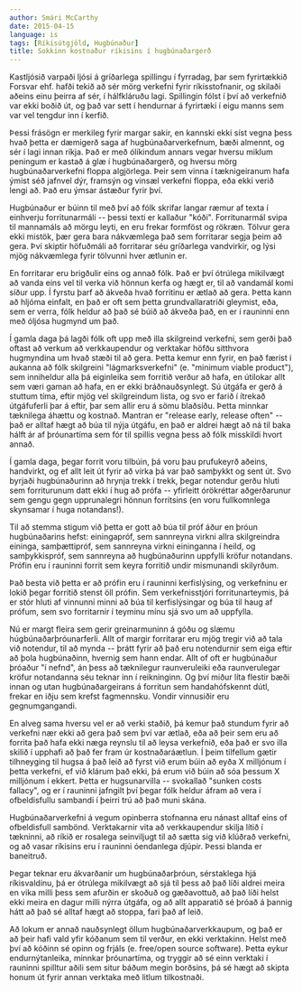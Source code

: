 ```yaml
---
author: Smári McCarthy
date: 2015-04-15
language: is
tags: [Ríkisútgjöld, Hugbúnaður]
title: Sokkinn kostnaður ríkisins í hugbúnaðargerð
---
```


Kastljósið varpaði ljósi á gríðarlega spillingu í fyrradag, þar sem fyrirtækkið Forsvar ehf. hafði tekið að sér mörg verkefni fyrir ríkisstofnanir, og skilaði aðeins einu þeirra af sér, í hálfkláruðu lagi. Spillingin fólst í því að verkefnið var ekki boðið út, og það var sett í hendurnar á fyrirtæki í eigu manns sem var vel tengdur inn í kerfið.

Þessi frásögn er merkileg fyrir margar sakir, en kannski ekki síst vegna þess hvað þetta er dæmigerð saga af hugbúnaðarverkefnum, bæði almennt, og sér í lagi innan ríkja. Það er með ólíkindum annars vegar hversu miklum peningum er kastað á glæ í hugbúnaðargerð, og hversu mörg hugbúnaðarverkefni floppa algjörlega. Þeir sem vinna í tæknigeiranum hafa ýmist séð jafnvel dýr, framsýn og vinsæl verkefni floppa, eða ekki verið lengi að. Það eru ýmsar ástæður fyrir því.

Hugbúnaður er búinn til með því að fólk skrifar langar ræmur af texta í einhverju forritunarmáli -- þessi texti er kallaður "kóði". Forritunarmál svipa til mannamáls að mörgu leyti, en eru frekar formföst og rökræn. Tölvur gera ekki mistök, þær gera bara nákvæmlega það sem forritarar segja þeim að gera. Því skiptir höfuðmáli að forritarar séu gríðarlega vandvirkir, og lýsi mjög nákvæmlega fyrir tölvunni hver ætlunin er.

En forritarar eru brigðulir eins og annað fólk. Það er því ótrúlega mikilvægt að vanda eins vel til verka við hönnun kerfa og hægt er, til að vandamál komi síður upp. Í fyrstu þarf að ákveða hvað forritinu er ætlað að gera. Þetta kann að hljóma einfalt, en það er oft sem þetta grundvallaratriði gleymist, eða, sem er verra, fólk heldur að það sé búið að ákveða það, en er í rauninni enn með óljósa hugmynd um það.

Í gamla daga þá lagði fólk oft upp með illa skilgreind verkefni, sem gerði það oftast að verkum að verkkaupendur og verktakar höfðu sitthvora hugmyndina um hvað stæði til að gera. Þetta kemur enn fyrir, en það færist í aukanna að fólk skilgreini "lágmarksverkefni" (e. "minimum viable product"), sem inniheldur alla þá eiginleika sem forritið verður að hafa, en útilokar allt sem væri gaman að hafa, en er ekki bráðnauðsynlegt. Sú útgáfa er gerð á stuttum tíma, eftir mjög vel skilgreindum lista, og svo er farið í ítrekað útgáfuferli þar á eftir, þar sem allir eru á sömu blaðsíðu. Þetta minnkar tæknilega áhættu og kostnað. Mantran er "release early, release often" -- það er alltaf hægt að búa til nýja útgáfu, en það er aldrei hægt að ná til baka hálft ár af þróunartíma sem fór til spillis vegna þess að fólk misskildi hvort annað.

Í gamla daga, þegar forrit voru tilbúin, þá voru þau prufukeyrð aðeins, handvirkt, og ef allt leit út fyrir að virka þá var það samþykkt og sent út. Svo byrjaði hugbúnaðurinn að hrynja trekk í trekk, þegar notendur gerðu hluti sem forriturunum datt ekki í hug að prófa -- yfirleitt órökréttar aðgerðarunur sem gengu gegn upprunalegri hönnun forritsins (en voru fullkomnlega skynsamar í huga notandans!).

Til að stemma stigum við þetta er gott að búa til próf áður en þróun hugbúnaðarins hefst: einingapróf, sem sannreyna virkni allra skilgreindra eininga, samþættipróf, sem sannreyna virkni eininganna í heild, og samþykkispróf, sem sannreyna að hugbúnaðurinn uppfylli kröfur notandans. Prófin eru í rauninni forrit sem keyra forritið undir mismunandi skilyrðum.

Það besta við þetta er að prófin eru í rauninni kerfislýsing, og verkefninu er lokið þegar forritið stenst öll prófin. Sem verkefnisstjóri forritunarteymis, þá er stór hluti af vinnunni minni að búa til kerfislýsingar og búa til haug af prófum, sem svo forritarnir í teyminu mínu sjá svo um að uppfylla.

Nú er margt fleira sem gerir greinarmuninn á góðu og slæmu húgbúnaðarþróunarferli. Allt of margir forritarar eru mjög tregir við að tala við notendur, til að mynda -- þrátt fyrir að það eru notendurnir sem eiga eftir að þola hugbúnaðinn, hvernig sem hann endar. Allt of oft er hugbúnaður þróaður "í nefnd", án þess að tæknilegur raunveruleiki eða raunverulegar kröfur notandanna séu teknar inn í reikninginn. Og því miður líta flestir bæði innan og utan hugbúnaðargeirans á forritun sem handahófskennt dútl, frekar en iðju sem krefst fagmennsku. Vondir vinnusiðir eru gegnumgangandi.

En alveg sama hversu vel er að verki staðið, þá kemur það stundum fyrir að verkefni nær ekki að gera það sem því var ætlað, eða að þeir sem eru að forrita það hafa ekki næga reynslu til að leysa verkefnið, eða það er svo illa skilið í upphafi að það fer fram úr kostnaðaráætlun. Í þeim tilfellum gætir tilhneyging til hugsa á það leið að fyrst við erum búin að eyða X milljónum í þetta verkefni, ef við klárum það ekki, þá erum við búin að sóa þessum X milljónum í ekkert. Þetta er hugsunarvilla -- svokallað "sunken costs fallacy", og er í rauninni jafngilt því þegar fólk heldur áfram að vera í ofbeldisfullu sambandi í þeirri trú að það muni skána.

Hugbúnaðarverkefni á vegum opinberra stofnanna eru nánast alltaf eins of ofbeldisfull sambönd. Verktakarnir vita að verkkaupendur skilja lítið í tækninni, að ríkið er rosalega seinviljugt til að sætta sig við klúðrað verkefni, og að vasar ríkisins eru í rauninni óendanlega djúpir. Þessi blanda er baneitruð.

Þegar teknar eru ákvarðanir um hugbúnaðarþróun, sérstaklega hjá ríkisvaldinu, þá er ótrúlega mikilvægt að sjá til þess að það líði aldrei meira en vika milli þess sem afurðin er skoðuð og gæðavottuð, að það líði helst ekki meira en dagur milli nýrra útgáfa, og að allt apparatið sé þróað á þannig hátt að það sé alltaf hægt að stoppa, fari það af leið.

Að lokum er annað nauðsynlegt öllum hugbúnaðarverkkaupum, og það er að þeir hafi vald yfir kóðanum sem til verður, en ekki verktakinn. Helst með því að kóðinn sé opinn og frjáls (e. free/open source software). Þetta eykur endurnýtanleika, minnkar þróunartíma, og tryggir að sé einn verktaki í rauninni spilltur aðili sem situr báðum megin borðsins, þá sé hægt að skipta honum út fyrir annan verktaka með litlum tilkostnaði.


